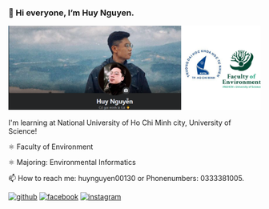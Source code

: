 ### 👋 Hi everyone, I’m Huy Nguyen. 
![](https://github.com/HuyNguyen-209/HuyNguyen-209/blob/main/Thi%E1%BA%BFt%20k%E1%BA%BF%20kh%C3%B4ng%20t%C3%AAn%20(1).png?raw=true)

I'm learning at National University of Ho Chi Minh city, University of Science!

⚛ Faculty of Environment 

⚛ Majoring: Environmental Informatics

📫 How to reach me: huynguyen00130 or Phonenumbers: 0333381005. 


[<img src='https://cdn.jsdelivr.net/npm/simple-icons@3.0.1/icons/github.svg' alt='github' height='40'>](https://github.com/HuyNguyen-209)  [<img src='https://cdn.jsdelivr.net/npm/simple-icons@3.0.1/icons/facebook.svg' alt='facebook' height='40'>](https://www.facebook.com/profile.php?id=100008497514152)  [<img src='https://cdn.jsdelivr.net/npm/simple-icons@3.0.1/icons/instagram.svg' alt='instagram' height='40'>](https://www.instagram.com/_yuhnyeugn_/)  


